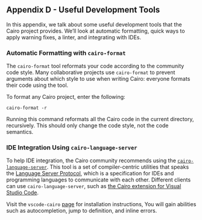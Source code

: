 ## Appendix D - Useful Development Tools

In this appendix, we talk about some useful development tools that the Cairo
project provides. We’ll look at automatic formatting, quick ways to apply
warning fixes, a linter, and integrating with IDEs.

### Automatic Formatting with `cairo-format`

The `cairo-format` tool reformats your code according to the community code style.
Many collaborative projects use `cairo-format` to prevent arguments about which
style to use when writing Cairo: everyone formats their code using the tool.

To format any Cairo project, enter the following:

```console
cairo-format -r
```

Running this command reformats all the Cairo code in the current directory, recursively. This
should only change the code style, not the code semantics.

### IDE Integration Using `cairo-language-server`

To help IDE integration, the Cairo community recommends using the
[`cairo-language-server`][cairo-language-server]<!-- ignore -->. This tool is a set of
compiler-centric utilities that speaks the [Language Server Protocol][lsp]<!--
ignore -->, which is a specification for IDEs and programming languages to
communicate with each other. Different clients can use `cairo-language-server`, such as
[the Cairo extension for Visual Studio Code][vscode-cairo].

[lsp]: http://langserver.org/
[vscode-cairo]: https://github.com/starkware-libs/cairo/tree/main/vscode-cairo

Visit the `vscode-cairo` [page][vscode-cairo]<!-- ignore -->
for installation instructions, You will gain abilities such as autocompletion, jump to
definition, and inline errors.

[cairo-language-server]: https://github.com/starkware-libs/cairo/tree/main/crates/cairo-lang-language-server
